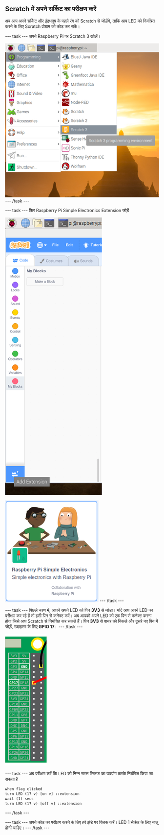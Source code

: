 ## Scratch में अपने सर्किट का परीक्षण करें

अब आप अपने सर्किट और इंद्रधनुष के पहले रंग को Scratch से जोड़ेंगे, ताकि आप LED को नियंत्रित करने के लिए Scratch प्रोग्राम को कोड कर सकें।

--- task --- अपने Raspberry Pi पर Scratch 3 खोलें।

![open-scratch](images/open-scratch.png) --- /task ---

--- task --- फिर Raspberry Pi Simple Electronics Extension जोड़ें

![add-extension](images/add-extension.png)

![simple-electronics](images/simple-electronics.png) --- /task ---

--- task --- पिछले चरण में, आपने अपने LED को पिन **3V3** से जोड़ा। यदि आप अपने LED का परीक्षण कर रहे हैं तो इसी पिन से कनेक्ट करें। अब आपको अपने LED को एक पिन से कनेक्ट करना होगा जिसे आप Scratch से नियंत्रित कर सकते हैं। पिन **3V3** से वायर को निकले और दूसरे नए पिन में जोड़ें, उदाहरण के लिए **GPIO 17**। --- /task ---

![Move Pin](images/movepin.png)

--- task --- अब परीक्षण करें कि LED को निम्न सरल स्क्रिप्ट का उपयोग करके नियंत्रित किया जा सकता है

```blocks3
when flag clicked
turn LED (17 v) [on v] ::extension
wait (1) secs
turn LED (17 v) [off v] ::extension
```

--- /task ---

--- task --- अपने कोड का परीक्षण करने के लिए हरे झंडे पर क्लिक करें। LED 1 सेकंड के लिए चालू होनी चाहिए। --- /task ---